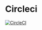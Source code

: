 # Circleci 

[![CircleCI](https://circleci.com/gh/ewangdx/go_circleci.svg)](https://circleci.com/gh/ewangdx/go_circleci)


